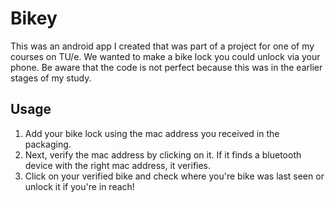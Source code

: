 # Bikey

This was an android app I created that was part of a project for one of my courses on TU/e. We wanted to make a bike lock you could unlock via your phone. Be aware that the code is not perfect because this was in the earlier stages of my study.

## Usage
1. Add your bike lock using the mac address you received in the packaging.
2. Next, verify the mac address by clicking on it. If it finds a bluetooth device with the right mac address, it verifies.
3. Click on your verified bike and check where you're bike was last seen or unlock it if you're in reach!
